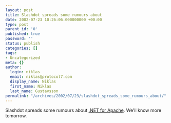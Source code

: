 ```yaml
---
layout: post
title: Slashdot spreads some rumours about
date: 2002-07-23 10:26:06.000000000 +00:00
type: post
parent_id: '0'
published: true
password: ''
status: publish
categories: []
tags:
- Uncategorized
meta: {}
author:
  login: niklas
  email: niklas@protocol7.com
  display_name: Niklas
  first_name: Niklas
  last_name: Gustavsson
permalink: "/archives/2002/07/23/slashdot_spreads_some_rumours_about/"
---
```

Slashdot spreads some rumours about [.NET for Apache](http://slashdot.org/article.pl?sid=02/07/22/2334239). We'll know more tomorrow.

